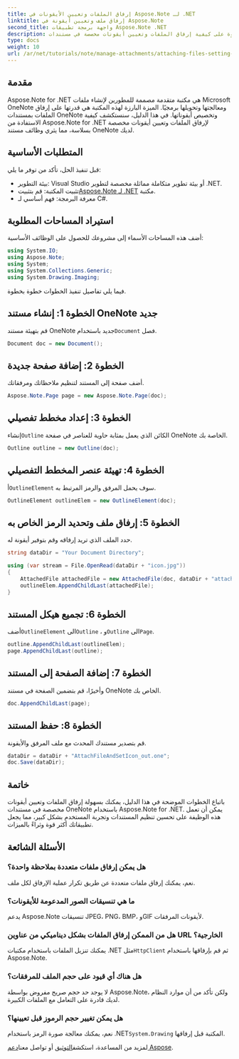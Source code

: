 ```yaml
---
title: إرفاق الملفات وتعيين الأيقونات في Aspose.Note لـ .NET
linktitle: إرفاق ملف وتعيين أيقونة في Aspose.Note
second_title: واجهة برمجة تطبيقات Aspose.Note .NET
description: تعرف خطوة بخطوة على كيفية إرفاق الملفات وتعيين أيقونات مخصصة في مستندات Microsoft OneNote باستخدام Aspose.Note for .NET. قم بتعزيز تطبيق .NET الخاص بك باستخدام ميزات إدارة المستندات والتخصيص السلسة.
type: docs
weight: 10
url: /ar/net/tutorials/note/manage-attachments/attaching-files-setting-icons/
---
```

## مقدمة

Aspose.Note for .NET هي مكتبة متقدمة مصممة للمطورين لإنشاء ملفات Microsoft OneNote ومعالجتها وتحويلها برمجيًا. الميزة البارزة لهذه المكتبة هي قدرتها على إرفاق الملفات بمستندات OneNote وتخصيص أيقوناتها. في هذا الدليل، سنستكشف كيفية الاستفادة من Aspose.Note for .NET لإرفاق الملفات وتعيين أيقونات مخصصة بسلاسة، مما يثري وظائف مستند OneNote لديك.

## المتطلبات الأساسية

قبل تنفيذ الحل، تأكد من توفر ما يلي:

- بيئة التطوير: Visual Studio أو بيئة تطوير متكاملة مماثلة مخصصة لتطوير .NET.
-  تثبيت المكتبة: قم بتثبيت[Aspose.Note لـ .NET](https://releases.aspose.com/words/net/) مكتبة.
- معرفة البرمجة: فهم أساسي لـ C#.

## استيراد المساحات المطلوبة

أضف هذه المساحات الأسماء إلى مشروعك للحصول على الوظائف الأساسية:

```csharp
using System.IO;
using Aspose.Note;
using System;
using System.Collections.Generic;
using System.Drawing.Imaging;
```

فيما يلي تفاصيل تنفيذ الخطوات خطوة بخطوة.

## الخطوة 1: إنشاء مستند OneNote جديد

 قم بتهيئة مستند OneNote جديد باستخدام`Document` فصل.

```csharp
Document doc = new Document();
```

## الخطوة 2: إضافة صفحة جديدة

أضف صفحة إلى المستند لتنظيم ملاحظاتك ومرفقاتك.

```csharp
Aspose.Note.Page page = new Aspose.Note.Page(doc);
```

## الخطوة 3: إعداد مخطط تفصيلي

 إنشاء`Outline` الكائن الذي يعمل بمثابة حاوية للعناصر في صفحة OneNote الخاصة بك.

```csharp
Outline outline = new Outline(doc);
```

## الخطوة 4: تهيئة عنصر المخطط التفصيلي

 أ`OutlineElement` سوف يحمل المرفق والرمز المرتبط به.

```csharp
OutlineElement outlineElem = new OutlineElement(doc);
```

## الخطوة 5: إرفاق ملف وتحديد الرمز الخاص به

حدد الملف الذي تريد إرفاقه وقم بتوفير أيقونة له.

```csharp
string dataDir = "Your Document Directory";

using (var stream = File.OpenRead(dataDir + "icon.jpg"))
{
    AttachedFile attachedFile = new AttachedFile(doc, dataDir + "attachment.txt", stream, ImageFormat.Jpeg);
    outlineElem.AppendChildLast(attachedFile);
}
```

## الخطوة 6: تجميع هيكل المستند

 أضف`OutlineElement` الى`Outline` ، و`Outline` الى`Page`.

```csharp
outline.AppendChildLast(outlineElem);
page.AppendChildLast(outline);
```

## الخطوة 7: إضافة الصفحة إلى المستند

وأخيرًا، قم بتضمين الصفحة في مستند OneNote الخاص بك.

```csharp
doc.AppendChildLast(page);
```

## الخطوة 8: حفظ المستند

قم بتصدير مستندك المحدث مع ملف المرفق والأيقونة.

```csharp
dataDir = dataDir + "AttachFileAndSetIcon_out.one";
doc.Save(dataDir);
```

## خاتمة

باتباع الخطوات الموضحة في هذا الدليل، يمكنك بسهولة إرفاق الملفات وتعيين أيقونات مخصصة في مستندات OneNote باستخدام Aspose.Note for .NET. يمكن أن تعمل هذه الوظيفة على تحسين تنظيم المستندات وتجربة المستخدم بشكل كبير، مما يجعل تطبيقاتك أكثر قوة وثراءً بالميزات.

## الأسئلة الشائعة

### هل يمكن إرفاق ملفات متعددة بملاحظة واحدة؟
نعم، يمكنك إرفاق ملفات متعددة عن طريق تكرار عملية الإرفاق لكل ملف.

### ما هي تنسيقات الصور المدعومة للأيقونات؟
يدعم Aspose.Note تنسيقات JPEG، PNG، BMP، وGIF لأيقونات المرفقات.

### هل من الممكن إرفاق الملفات بشكل ديناميكي من عناوين URL الخارجية؟
 يمكنك تنزيل الملفات باستخدام مكتبات .NET مثل`HttpClient` ثم قم بإرفاقها باستخدام Aspose.Note.

### هل هناك أي قيود على حجم الملف للمرفقات؟
لا يوجد حد حجم صريح مفروض بواسطة Aspose.Note، ولكن تأكد من أن موارد النظام لديك قادرة على التعامل مع الملفات الكبيرة.

### هل يمكن تغيير حجم الرموز قبل تعيينها؟
 نعم، يمكنك معالجة صورة الرمز باستخدام .NET`System.Drawing` المكتبة قبل إرفاقها.

 لمزيد من المساعدة، استكشف[التوثيق](https://reference.aspose.com/words/net/) أو تواصل معنا[دعم Aspose](https://forum.aspose.com/c/words/8).